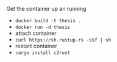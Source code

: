Get the container up an running

- `docker build -t thesis .`
- `docker run -d thesis`
- attach container
- `curl https://sh.rustup.rs -sSf | sh`
- restart container
- `cargo install c2rust`
